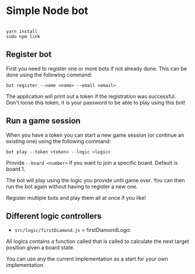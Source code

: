 # Simple Node bot

```

yarn install
sudo npm link

```

## Register bot

First you need to register one or more bots if not already done. This can be done using the following command:

`bot register --name <name> --email <email>`

The application will print out a token if the registration was successful. Don't loose this token, it is your password to be able to play using this bot!

## Run a game session

When you have a token you can start a new game session (or continue an existing one) using the following command:

`bot play --token <token> --logic <logic>`

Provide `--board <number>` if you want to join a specific board. Default is board 1.

The bot will play using the logic you provide until game over. You can then run the bot again without having to register a new one.

Register multiple bots and play them all at once if you like!

## Different logic controllers

- `src/logic/firstDiamond.js` = firstDiamondLogic

All logics contains a function called that is called to calculate the next target position given a board state.

You can use any the current implementation as a start for your own implementation.
